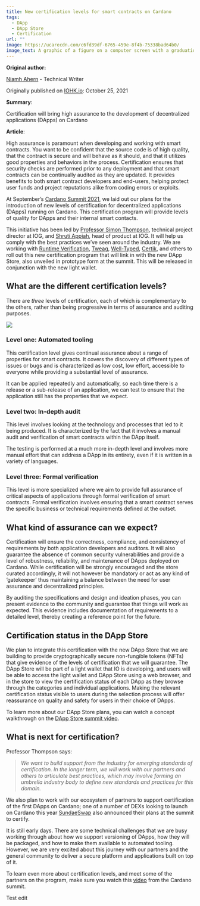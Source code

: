 ```yaml
---
title: New certification levels for smart contracts on Cardano
tags:
  - DApp
  - DApp Store
  - Certification
url: ""
image: https://ucarecdn.com/c6fd39df-6765-459e-8f4b-75338bad64b0/
image_text: A graphic of a figure on a computer screen with a graduation cap
---
```


**Original author:**

[Niamh Ahern](https://iohk.io/en/team/niamh-ahern) - Technical Writer

Originally published on [IOHK.io](https://iohk.io/en/blog/posts/2021/10/25/new-certification-levels-for-smart-contracts-on-cardano/): October 25, 2021

**Summary**:

Certification will bring high assurance to the development of decentralized applications (DApps) on Cardano

**Article**:

High assurance is paramount when developing and working with smart contracts. You want to be confident that the source code is of high quality, that the contract is secure and will behave as it should, and that it utilizes good properties and behaviors in the process. Certification ensures that security checks are performed prior to any deployment and that smart contracts can be continually audited as they are updated. It provides benefits to both smart contract developers and end-users, helping protect user funds and project reputations alike from coding errors or exploits.

At September’s [Cardano Summit 2021](https://summit.cardano.org/), we laid out our plans for the introduction of new levels of certification for decentralized applications (DApps) running on Cardano. This certification program will provide levels of quality for DApps and their internal smart contacts.

This initiative has been led by [Professor Simon Thompson](https://iohk.io/en/team/simon-thompson), technical project director at IOG, and [Shruti Appiah](https://iohk.io/en/team/shruti-appiah), head of product at IOG. It will help us comply with the best practices we’ve seen around the industry. We are working with [Runtime Verification](https://runtimeverification.com/), [Tweag](https://www.tweag.io/), [Well-Typed](https://well-typed.com/), [Certik](https://www.certik.io/), and others to roll out this new certification program that will link in with the new DApp Store, also unveiled in prototype form at the summit. This will be released in conjunction with the new light wallet.

## What are the different certification levels?

There are _three_ levels of certification, each of which is complementary to the others, rather than being progressive in terms of assurance and auditing purposes.

![](https://ucarecdn.com/acbd14df-16ee-4014-863a-f24b06212cae/-/preview/-/format/auto/-/quality/smart/)

### **Level one: Automated tooling**

This certification level gives continual assurance about a range of properties for smart contracts. It covers the discovery of different types of issues or bugs and is characterized as low cost, low effort, accessible to everyone while providing a substantial level of assurance.

It can be applied repeatedly and automatically, so each time there is a release or a sub-release of an application, we can test to ensure that the application still has the properties that we expect.

### **Level two: In-depth audit**

This level involves looking at the technology and processes that led to it being produced. It is characterized by the fact that it involves a manual audit and verification of smart contracts within the DApp itself.

The testing is performed at a much more in-depth level and involves more manual effort that can address a DApp in its entirety, even if it is written in a variety of languages.

### **Level three: Formal verification**

This level is more specialized where we aim to provide full assurance of critical aspects of applications through formal verification of smart contracts. Formal verification involves ensuring that a smart contract serves the specific business or technical requirements defined at the outset.

## What kind of assurance can we expect?

Certification will ensure the correctness, compliance, and consistency of requirements by both application developers and auditors. It will also guarantee the absence of common security vulnerabilities and provide a level of robustness, reliability, and maintenance of DApps deployed on Cardano. While certification will be strongly encouraged and the store curated accordingly, it will not however be mandatory or act as any kind of ‘gatekeeper’ thus maintaining a balance between the need for user assurance and decentralized principles.

By auditing the specifications and design and ideation phases, you can present evidence to the community and guarantee that things will work as expected. This evidence includes documentation of requirements to a detailed level, thereby creating a reference point for the future.

## Certification status in the DApp Store

We plan to integrate this certification with the new DApp Store that we are building to provide cryptographically secure non-fungible tokens (NFTs) that give evidence of the levels of certification that we will guarantee. The DApp Store will be part of a light wallet that IO is developing, and users will be able to access the light wallet and DApp Store using a web browser, and in the store to view the certification status of each DApp as they browse through the categories and individual applications. Making the relevant certification status visible to users during the selection process will offer reassurance on quality and safety for users in their choice of DApps.

To learn more about our DApp Store plans, you can watch a concept walkthrough on the [DApp Store summit video](https://summit.cardano.org/sessions/redefining-dapp-discovery-bringing-dapps-to-the-mass-market).

## What is next for certification?

Professor Thompson says:

> _We want to build support from the industry for emerging standards of certification. In the longer term, we will work with our partners and others to articulate best practices, which may involve forming an umbrella industry body to define new standards and practices for this domain._

We also plan to work with our ecosystem of partners to support certification of the first DApps on Cardano; one of a number of DEXs looking to launch on Cardano this year [SundaeSwap](https://sundaeswap.finance/) also announced their plans at the summit to certify.

It is still early days. There are some technical challenges that we are busy working through about how we support versioning of DApps, how they will be packaged, and how to make them available to automated tooling. However, we are very excited about this journey with our partners and the general community to deliver a secure platform and applications built on top of it.

To learn even more about certification levels, and meet some of the partners on the program, make sure you watch this [video](https://summit.cardano.org/sessions/smart-contract-certification-the-why-and-how) from the Cardano summit.

Test edit

